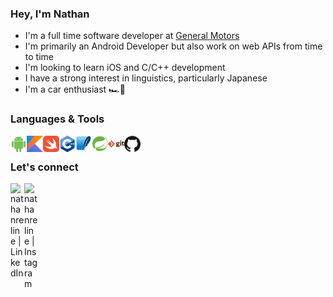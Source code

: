### Hey, I'm Nathan
- I'm a full time software developer at [General Motors](GM)
- I'm primarily an Android Developer but also work on web APIs from time to time
- I'm looking to learn iOS and C/C++ development
- I have a strong interest in linguistics, particularly Japanese
- I'm a car enthusiast 🏎️💨

### Languages & Tools

<img align="left" alt="Android" width="26px" src="https://raw.githubusercontent.com/github/explore/master/topics/android/android.png" />
<img align="left" alt="Kotlin" width="26px" src="https://raw.githubusercontent.com/github/explore/master/topics/kotlin/kotlin.png" />
<img align="left" alt="Swift" width="26px" src="https://raw.githubusercontent.com/github/explore/master/topics/swift/swift.png" />
<img align="left" alt="C++" width="26px" src="https://raw.githubusercontent.com/github/explore/master/topics/cpp/cpp.png" />
<img align="left" alt="SQLite" width="26px" src="https://raw.githubusercontent.com/github/explore/master/topics/sqlite/sqlite.png" />
<img align="left" alt="Spring-Boot" width="26px" src="https://raw.githubusercontent.com/github/explore/master/topics/spring-boot/spring-boot.png" />
<img align="left" alt="Git" width="26px" src="https://raw.githubusercontent.com/github/explore/master/topics/git/git.png" />
<img align="left" alt="GitHub" width="26px" src="https://raw.githubusercontent.com/github/explore/master/topics/github/github.png" />

<br/>

### Let's connect

[<img align="left" alt="nathanreline | LinkedIn" width="22px" src="https://cdn.jsdelivr.net/npm/simple-icons@v3/icons/linkedin.svg" />][linkedin]
[<img align="left" alt="nathanreline | Instagram" width="22px" src="https://cdn.jsdelivr.net/npm/simple-icons@v3/icons/instagram.svg" />][instagram]

[GM]: https://github.com/generalmotors
[linkedin]: https://www.linkedin.com/in/nathanreline/
[instagram]: https://instagram.com/nathanreline

